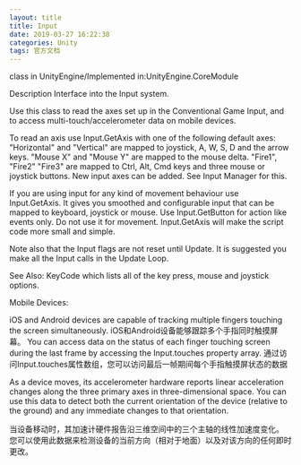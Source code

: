 ```yaml
---
layout: title
title: Input
date: 2019-03-27 16:22:38
categories: Unity
tags: 官方文档
---
```

class in UnityEngine/Implemented in:UnityEngine.CoreModule

<!--more-->

Description
Interface into the Input system.

Use this class to read the axes set up in the Conventional Game Input, and to access multi-touch/accelerometer data on mobile devices.

To read an axis use Input.GetAxis with one of the following default axes: "Horizontal" and "Vertical" are mapped to joystick, A, W, S, D and the arrow keys. "Mouse X" and "Mouse Y" are mapped to the mouse delta. "Fire1", "Fire2" "Fire3" are mapped to Ctrl, Alt, Cmd keys and three mouse or joystick buttons. New input axes can be added. See Input Manager for this.

If you are using input for any kind of movement behaviour use Input.GetAxis. It gives you smoothed and configurable input that can be mapped to keyboard, joystick or mouse. Use Input.GetButton for action like events only. Do not use it for movement. Input.GetAxis will make the script code more small and simple.

Note also that the Input flags are not reset until Update. It is suggested you make all the Input calls in the Update Loop.

See Also: KeyCode which lists all of the key press, mouse and joystick options.

Mobile Devices:

iOS and Android devices are capable of tracking multiple fingers touching the screen simultaneously.
iOS和Android设备能够跟踪多个手指同时触摸屏幕。 You can access data on the status of each finger touching screen during the last frame by accessing the Input.touches property array.
通过访问Input.touches属性数组，您可以访问最后一帧期间每个手指触摸屏状态的数据

As a device moves, its accelerometer hardware reports linear acceleration changes along the three primary axes in three-dimensional space. You can use this data to detect both the current orientation of the device (relative to the ground) and any immediate changes to that orientation.

当设备移动时，其加速计硬件报告沿三维空间中的三个主轴的线性加速度变化。 您可以使用此数据来检测设备的当前方向（相对于地面）以及对该方向的任何即时更改。